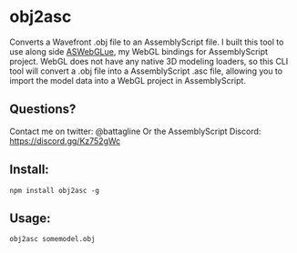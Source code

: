 # obj2asc
 Converts a Wavefront .obj file to an AssemblyScript file.  I built this tool to use along side [ASWebGLue](https://github.com/battlelinegames/ASWebGLue), my WebGL bindings for AssemblyScript project.  WebGL does not have any native 3D modeling loaders, so this CLI tool will convert a .obj file into a AssemblyScript .asc file, allowing you to import the model data into a WebGL project in AssemblyScript.  

 ## Questions? 
 Contact me on twitter: @battagline
 Or the AssemblyScript Discord: https://discord.gg/Kz752gWc

## Install:

`npm install obj2asc -g`

## Usage:

`obj2asc somemodel.obj`